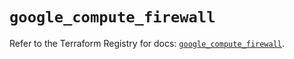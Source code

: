 # `google_compute_firewall`

Refer to the Terraform Registry for docs: [`google_compute_firewall`](https://registry.terraform.io/providers/hashicorp/google/5.28.0/docs/resources/compute_firewall).
